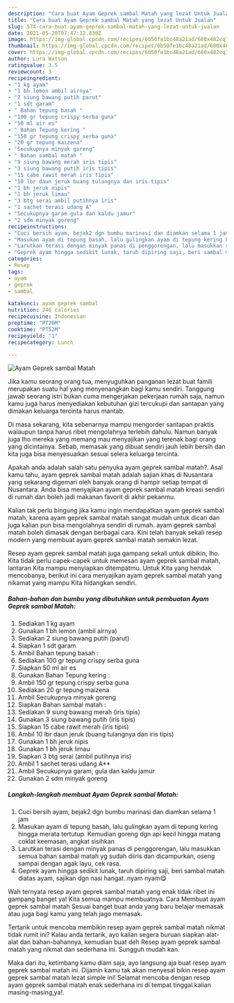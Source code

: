 ```yaml
---
description: "Cara buat Ayam Geprek sambal Matah yang lezat Untuk Jualan"
title: "Cara buat Ayam Geprek sambal Matah yang lezat Untuk Jualan"
slug: 574-cara-buat-ayam-geprek-sambal-matah-yang-lezat-untuk-jualan
date: 2021-05-20T07:47:12.830Z
image: https://img-global.cpcdn.com/recipes/6b50fe1bc48a21ad/680x482cq70/ayam-geprek-sambal-matah-foto-resep-utama.jpg
thumbnail: https://img-global.cpcdn.com/recipes/6b50fe1bc48a21ad/680x482cq70/ayam-geprek-sambal-matah-foto-resep-utama.jpg
cover: https://img-global.cpcdn.com/recipes/6b50fe1bc48a21ad/680x482cq70/ayam-geprek-sambal-matah-foto-resep-utama.jpg
author: Lura Watson
ratingvalue: 3.5
reviewcount: 3
recipeingredient:
- "1 kg ayam"
- "1 bh lemon ambil airnya"
- "2 siung bawang putih parut"
- "1 sdt garam"
- " Bahan tepung basah "
- "100 gr tepung crispy serba guna"
- "50 ml air es"
- " Bahan Tepung kering "
- "150 gr tepung crispy serba guna"
- "20 gr tepung maizena"
- "Secukupnya minyak goreng"
- " Bahan sambal matah "
- "9 siung bawang merah iris tipis"
- "3 siung bawang putih iris tipis"
- "15 cabe rawit merah iris tipis"
- "10 lbr daun jeruk buang tulangnya dan iris tipis"
- "1 bh jeruk nipis"
- "1 bh jeruk limau"
- "3 btg serai ambil putihnya iris"
- "1 sachet terasi udang A"
- "Secukupnya garam gula dan kaldu jamur"
- "2 sdm minyak goreng"
recipeinstructions:
- "Cuci bersih ayam, bejak2 dgn bumbu marinasi dan diamkan selama 1 jam"
- "Masukan ayam di tepung basah, lalu gulingkan ayam di tepung kering hingga merata tertutup. Kemudian goreng dgn api kecil hingga matang coklat keemasan, angkat sisihkan"
- "Larutkan terasi dengan minyak panas di penggorengan, lalu masukkan semua bahan sambal matah yg sudah diiris dan dicampurkan, oseng sampai dengan agak layu, cek rasa."
- "Geprek ayam hingga sedikit lunak, taruh dipiring saji, beri sambal matah diatas ayam, sajikan dgn nasi hangat..nyam nyam😋"
categories:
- Resep
tags:
- ayam
- geprek
- sambal

katakunci: ayam geprek sambal 
nutrition: 246 calories
recipecuisine: Indonesian
preptime: "PT20M"
cooktime: "PT52M"
recipeyield: "1"
recipecategory: Lunch

---
```



![Ayam Geprek sambal Matah](https://img-global.cpcdn.com/recipes/6b50fe1bc48a21ad/680x482cq70/ayam-geprek-sambal-matah-foto-resep-utama.jpg)

Jika kamu seorang orang tua, menyuguhkan panganan lezat buat famili merupakan suatu hal yang menyenangkan bagi kamu sendiri. Tanggung jawab seorang istri bukan cuma mengerjakan pekerjaan rumah saja, namun kamu juga harus menyediakan kebutuhan gizi tercukupi dan santapan yang dimakan keluarga tercinta harus mantab.

Di masa  sekarang, kita sebenarnya mampu mengorder santapan praktis walaupun tanpa harus ribet mengolahnya terlebih dahulu. Namun banyak juga lho mereka yang memang mau menyajikan yang terenak bagi orang yang dicintainya. Sebab, memasak yang dibuat sendiri jauh lebih bersih dan kita juga bisa menyesuaikan sesuai selera keluarga tercinta. 



Apakah anda adalah salah satu penyuka ayam geprek sambal matah?. Asal kamu tahu, ayam geprek sambal matah adalah sajian khas di Nusantara yang sekarang digemari oleh banyak orang di hampir setiap tempat di Nusantara. Anda bisa menyajikan ayam geprek sambal matah kreasi sendiri di rumah dan boleh jadi makanan favorit di akhir pekanmu.

Kalian tak perlu bingung jika kamu ingin mendapatkan ayam geprek sambal matah, karena ayam geprek sambal matah sangat mudah untuk dicari dan juga kalian pun bisa mengolahnya sendiri di rumah. ayam geprek sambal matah boleh dimasak dengan berbagai cara. Kini telah banyak sekali resep modern yang membuat ayam geprek sambal matah semakin lezat.

Resep ayam geprek sambal matah juga gampang sekali untuk dibikin, lho. Kita tidak perlu capek-capek untuk memesan ayam geprek sambal matah, lantaran Kita mampu menyiapkan ditempatmu. Untuk Kita yang hendak mencobanya, berikut ini cara menyajikan ayam geprek sambal matah yang nikamat yang mampu Kita hidangkan sendiri.

<!--inarticleads1-->

##### Bahan-bahan dan bumbu yang dibutuhkan untuk pembuatan Ayam Geprek sambal Matah:

1. Sediakan 1 kg ayam
1. Gunakan 1 bh lemon (ambil airnya)
1. Sediakan 2 siung bawang putih (parut)
1. Siapkan 1 sdt garam
1. Ambil  Bahan tepung basah :
1. Sediakan 100 gr tepung crispy serba guna
1. Siapkan 50 ml air es
1. Gunakan  Bahan Tepung kering :
1. Ambil 150 gr tepung crispy serba guna
1. Sediakan 20 gr tepung maizena
1. Ambil Secukupnya minyak goreng
1. Siapkan  Bahan sambal matah :
1. Sediakan 9 siung bawang merah (iris tipis)
1. Gunakan 3 siung bawang putih (iris tipis)
1. Siapkan 15 cabe rawit merah (iris tipis)
1. Ambil 10 lbr daun jeruk (buang tulangnya dan iris tipis)
1. Gunakan 1 bh jeruk nipis
1. Gunakan 1 bh jeruk limau
1. Siapkan 3 btg serai (ambil putihnya iris)
1. Ambil 1 sachet terasi udang A**
1. Ambil Secukupnya garam, gula dan kaldu jamur
1. Gunakan 2 sdm minyak goreng




<!--inarticleads2-->

##### Langkah-langkah membuat Ayam Geprek sambal Matah:

1. Cuci bersih ayam, bejak2 dgn bumbu marinasi dan diamkan selama 1 jam
1. Masukan ayam di tepung basah, lalu gulingkan ayam di tepung kering hingga merata tertutup. Kemudian goreng dgn api kecil hingga matang coklat keemasan, angkat sisihkan
1. Larutkan terasi dengan minyak panas di penggorengan, lalu masukkan semua bahan sambal matah yg sudah diiris dan dicampurkan, oseng sampai dengan agak layu, cek rasa.
1. Geprek ayam hingga sedikit lunak, taruh dipiring saji, beri sambal matah diatas ayam, sajikan dgn nasi hangat..nyam nyam😋




Wah ternyata resep ayam geprek sambal matah yang enak tidak ribet ini gampang banget ya! Kita semua mampu membuatnya. Cara Membuat ayam geprek sambal matah Sesuai banget buat anda yang baru belajar memasak atau juga bagi kamu yang telah jago memasak.

Tertarik untuk mencoba membikin resep ayam geprek sambal matah nikmat tidak rumit ini? Kalau anda tertarik, ayo kalian segera buruan siapkan alat-alat dan bahan-bahannya, kemudian buat deh Resep ayam geprek sambal matah yang nikmat dan sederhana ini. Sungguh mudah kan. 

Maka dari itu, ketimbang kamu diam saja, ayo langsung aja buat resep ayam geprek sambal matah ini. Dijamin kamu tak akan menyesal bikin resep ayam geprek sambal matah lezat simple ini! Selamat mencoba dengan resep ayam geprek sambal matah enak sederhana ini di tempat tinggal kalian masing-masing,ya!.

